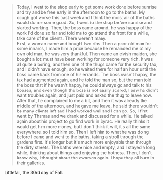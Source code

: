 > Today, I went to the shop early to get some work done before sunrise and try and be free early in the afternoon to go to the baths.
> My cough got worse this past week and I think the moist air of the baths would do me some good. 
> So, I went to the shop before sunrise and started working.
> Then, the boss came around, he was happy of the work I'd done so far and told me to go attend the front for a while, take care of the clients. 
> There weren't many.  
> First, a woman came and bought two ribs. 
> Then a poor old man for some innards, I made him a price because he remainded me of my own old man, he was very thankful.
> Then came an elvish maiden, she bought a lot; must have been working for someone very rich.
> It was all quite a boring, and then one of the thugs came for the security tax, and I didn't have enough, so he waited there for half an hour until the boss came back from one of his errands.
> The boss wasn't happy, the tax had augmented again, and he told the man so, but the man told the boss that if he wasn't happy, he could always go and talk to his bosses, and even though the boss is not easily scared, I saw he didn't want troubles again, and just paid and asked the thug to leave now.
> After that, he complained to me a bit, and then it was already the middle of the afternoon, and he gave me leave, he said there wouldn't be many clients left and I had worked well and I can go.
> So, I first went by Thamas and we drank and discussed for a while.
> He talked again about his project to go find work in Syrac. 
> He really thinks it would get him more money, but I don't think it will, it's all the same everywhere, so I told him so.
> Then I left him to what he was doing before I came and went to the baths, taking a stroll through the gardens first.
> It's longer but it's much more enjoyable than through the dirty streets.
> The baths were nice and empty, and I stayed a long while, thinking about things and enjoying the hotness.
> Then, I don't know why, I thought about the dwarves again.
> I hope they all burn in their galleries.

Littlefall, the 30rd day of Fall.

